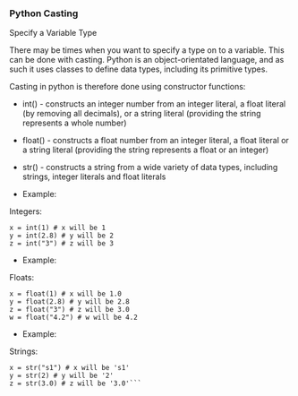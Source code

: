 ﻿
### Python Casting

Specify a Variable Type

There may be times when you want to specify a type on to a variable. This can be done with casting. Python is an object-orientated language, and as such it uses classes to define data types, including its primitive types.

Casting in python is therefore done using constructor functions:

-   int() - constructs an integer number from an integer literal, a float literal (by removing all decimals), or a string literal (providing the string represents a whole number)
-   float() - constructs a float number from an integer literal, a float literal or a string literal (providing the string represents a float or an integer)
-   str() - constructs a string from a wide variety of data types, including strings, integer literals and float literals

- Example:

Integers:
```
x = int(1) # x will be 1  
y = int(2.8) # y will be 2  
z = int("3") # z will be 3  
```


- Example:

Floats:

```
x = float(1) # x will be 1.0  
y = float(2.8) # y will be 2.8  
z = float("3") # z will be 3.0  
w = float("4.2") # w will be 4.2  
```


- Example:

Strings:

```
x = str("s1") # x will be 's1'  
y = str(2) # y will be '2'  
z = str(3.0) # z will be '3.0'```

